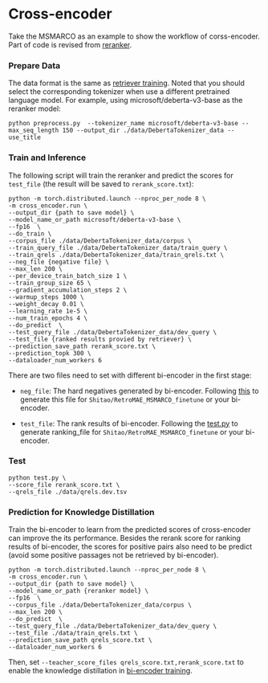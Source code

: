 # Cross-encoder
Take the MSMARCO as an example to show the workflow of corss-encoder.
Part of code is revised from [reranker](https://github.com/luyug/Reranker).


### Prepare Data
The data format is the same as [retriever training](../retriever/msmarco/README.md). 
Noted that you should select the corresponding tokenizer when use a different pretrained language model. 
For example,  using microsoft/deberta-v3-base as the reranker model:
```
python preprocess.py  --tokenizer_name microsoft/deberta-v3-base --max_seq_length 150 --output_dir ./data/DebertaTokenizer_data --use_title
```


### Train and Inference
The following script will train the reranker and predict the scores for `test_file` (the result will be saved to `rerank_score.txt`):
```
python -m torch.distributed.launch --nproc_per_node 8 \
-m cross_encoder.run \
--output_dir {path to save model} \
--model_name_or_path microsoft/deberta-v3-base \
--fp16  \
--do_train \
--corpus_file ./data/DebertaTokenizer_data/corpus \
--train_query_file ./data/DebertaTokenizer_data/train_query \
--train_qrels ./data/DebertaTokenizer_data/train_qrels.txt \
--neg_file {negative file} \
--max_len 200 \
--per_device_train_batch_size 1 \
--train_group_size 65 \
--gradient_accumulation_steps 2 \
--warmup_steps 1000 \
--weight_decay 0.01 \
--learning_rate 1e-5 \
--num_train_epochs 4 \
--do_predict  \
--test_query_file ./data/DebertaTokenizer_data/dev_query \
--test_file {ranked results provied by retriever} \
--prediction_save_path rerank_score.txt \
--prediction_topk 300 \
--dataloader_num_workers 6 
```

There are two files need to set with different bi-encoder in the first stage:
- `neg_file`: The hard negatives generated by bi-encoder. 
Following [this](../retriever/msmarco/README.md) to generate this file for `Shitao/RetroMAE_MSMARCO_finetune` or your bi-encoder.

- `test_file`: The rank results of bi-encoder.
Following the [test.py](../retriever/msmarco/README.md) to generate ranking_file for `Shitao/RetroMAE_MSMARCO_finetune` or your bi-encoder.



### Test
```
python test.py \
--score_file rerank_score.txt \
--qrels_file ./data/qrels.dev.tsv
```

### Prediction for Knowledge Distillation 
Train the bi-encoder to learn from the predicted scores of cross-encoder can improve the its performance.
Besides the rerank score for ranking results of bi-encoder, 
the scores for positive pairs also need to be predict (avoid some positive passages not be retrieved by bi-encoder).
```
python -m torch.distributed.launch --nproc_per_node 8 \
-m cross_encoder.run \
--output_dir {path to save model} \
--model_name_or_path {reranker model} \
--fp16  \
--corpus_file ./data/DebertaTokenizer_data/corpus \
--max_len 200 \
--do_predict  \
--test_query_file ./data/DebertaTokenizer_data/dev_query \
--test_file ./data/train_qrels.txt \
--prediction_save_path qrels_score.txt \
--dataloader_num_workers 6 
```
Then, set `--teacher_score_files qrels_score.txt,rerank_score.txt` to enable the knowledge distillation in [bi-encoder training](../retriever/msmarco/README.md).